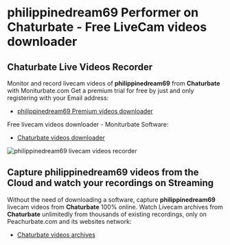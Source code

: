 # philippinedream69 Performer on Chaturbate - Free LiveCam videos downloader

## Chaturbate Live Videos Recorder

Monitor and record livecam videos of **philippinedream69** from **Chaturbate** with Moniturbate.com
Get a premium trial for free by just and only registering with your Email address:
* [philippinedream69 Premium videos downloader](https://moniturbate.com/request-demo-licence-key.html)

Free livecam videos downloader - Moniturbate Software:
* [Chaturbate videos downloader](https://moniturbate.com/moniturbate-download-software.html)

![philippinedream69 livecam videos recorder](https://peachurnet.com/templates/moniturbate-software.png)


## Capture philippinedream69 videos from the Cloud and watch your recordings on Streaming

Without the need of downloading a software, capture **philippinedream69** livecam videos from **Chaturbate** 100% online.
Watch Livecam archives from **Chaturbate** unlimitedly from thousands of existing recordings, only on Peachurbate.com and its websites network:
* [Chaturbate videos archives](https://peachurnet.com/)